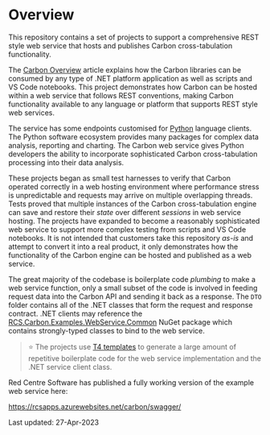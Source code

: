 ﻿# Overview

This repository contains a set of projects to support a comprehensive REST style web service that hosts and publishes Carbon cross-tabulation functionality.

The [Carbon Overview][carbover] article explains how the Carbon libraries can be consumed by any type of .NET platform application as well as scripts and VS Code notebooks. This project demonstrates how Carbon can be hosted within a web service that follows REST conventions, making Carbon functionality available to any language or platform that supports REST style web services.

The service has some endpoints customised for [Python][pyorg] language clients. The Python software ecosystem provides many packages for complex data analysis, reporting and charting. The Carbon web service gives Python developers the ability to incorporate sophisticated Carbon cross-tabulation processing into their data analysis.

These projects began as small test harnesses to verify that Carbon operated correctly in a web hosting environment where performance stress is unpredictable and requests may arrive on multiple overlapping threads. Tests proved that multiple instances of the Carbon cross-tabulation engine can save and restore their *state* over different *sessions* in web service hosting. The projects have expanded to become a reasonably sophisticated web service to support more complex testing from scripts and VS Code notebooks. It is not intended that customers take this repository *as-is* and attempt to convert it into a real product, it only demonstrates how the functionality of the Carbon engine can be hosted and published as a web service.

The great majority of the codebase is boilerplate code *plumbing* to make a web service function, only a small subset of the code is involved in feeding request data into the Carbon API and sending it back as a response. The `DTO` folder contains all of the .NET classes that form the request and response contract. .NET clients may reference the [RCS.Carbon.Examples.WebService.Common][excommon] NuGet package which contains strongly-typed classes to bind to the web service.

> :star: The projects use [T4 templates][t4] to generate a large amount of repetitive boilerplate code for the web service implementation and the .NET service client class.

Red Centre Software has published a fully working version of the example web service here:

<https://rcsapps.azurewebsites.net/carbon/swagger/>

Last updated: 27-Apr-2023

[carbover]: https://rcsapps.azurewebsites.net/doc/carbon/articles/overview.htm
[pyorg]: https://www.python.org/
[excommon]: https://www.nuget.org/packages/RCS.Carbon.Examples.WebService.Common
[t4]: https://learn.microsoft.com/en-us/visualstudio/modeling/code-generation-and-t4-text-templates?view=vs-2022